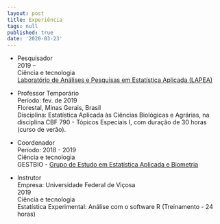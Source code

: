 ```yaml
---
layout: post
title: Experiência
tags: null
published: true
date: '2020-03-23'
---
```

- Pesquisador  
2019 –  
Ciência e tecnologia  
[Laboratório de Análises e Pesquisas em Estatística Aplicada (LAPEA)](http://www.lapa.ufv.br/?page_id=58)


- Professor Temporário  
Período: fev. de 2019  
Florestal, Minas Gerais, Brasil  
Disciplina: Estatística Aplicada às Ciências Biológicas e Agrárias, na disciplina CBF 790 - Tópicos  Especiais I, com duração de 30 horas (curso de verão).

- Coordenador  
Período: 2018 - 2019  
Ciência e tecnologia  
GESTBIO - [Grupo de Estudo em Estatística Aplicada e Biometria](https://www.gestbio.ufv.br/)  




- Instrutor  
Empresa: Universidade Federal de Viçosa  
2019  
Ciência e tecnologia  
Estatística Experimental: Análise com o software R (Treinamento - 24 horas)  
